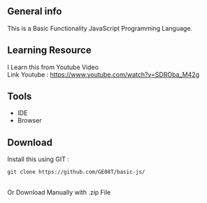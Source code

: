 ## General info
This is a Basic Functionality JavaScript Programming Language.
	
## Learning Resource
I Learn this from Youtube Video 
</br>Link Youtube : https://www.youtube.com/watch?v=SDROba_M42g

## Tools
- IDE
- Browser

## Download
Install this using GIT :

```
git clone https://github.com/GE08T/basic-js/
```
</br>Or Download Manually with .zip File
